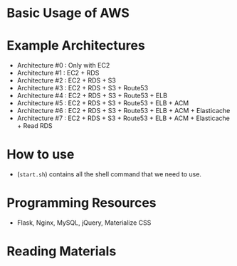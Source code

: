 # Basic Usage of AWS

# Example Architectures
- Architecture #0 : Only with EC2
- Architecture #1 : EC2 + RDS
- Architecture #2 : EC2 + RDS + S3
- Architecture #3 : EC2 + RDS + S3 + Route53
- Architecture #4 : EC2 + RDS + S3 + Route53 + ELB
- Architecture #5 : EC2 + RDS + S3 + Route53 + ELB + ACM
- Architecture #6 : EC2 + RDS + S3 + Route53 + ELB + ACM + Elasticache
- Architecture #7 : EC2 + RDS + S3 + Route53 + ELB + ACM + Elasticache + Read RDS

# How to use
* (`start.sh`) contains all the shell command that we need to use.

# Programming Resources
- Flask, Nginx, MySQL, jQuery, Materialize CSS
# Reading Materials
